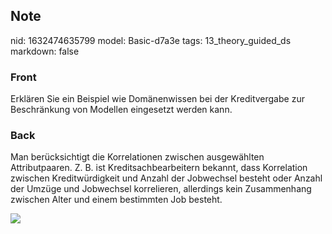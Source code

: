 ## Note
nid: 1632474635799
model: Basic-d7a3e
tags: 13_theory_guided_ds
markdown: false

### Front
Erklären Sie ein Beispiel wie Domänenwissen bei der Kreditvergabe zur Beschränkung von Modellen eingesetzt werden kann.

### Back
Man berücksichtigt die Korrelationen zwischen ausgewählten
Attributpaaren. Z. B. ist Kreditsachbearbeitern bekannt, dass
Korrelation zwischen Kreditwürdigkeit und Anzahl der Jobwechsel
besteht oder Anzahl der Umzüge und Jobwechsel korrelieren,
allerdings kein Zusammenhang zwischen Alter und einem bestimmten
Job besteht.
<div><img src=
paste-b0de9a1ccad89977d0d1fccc8f275fd1c253e3de.jpg></div>
